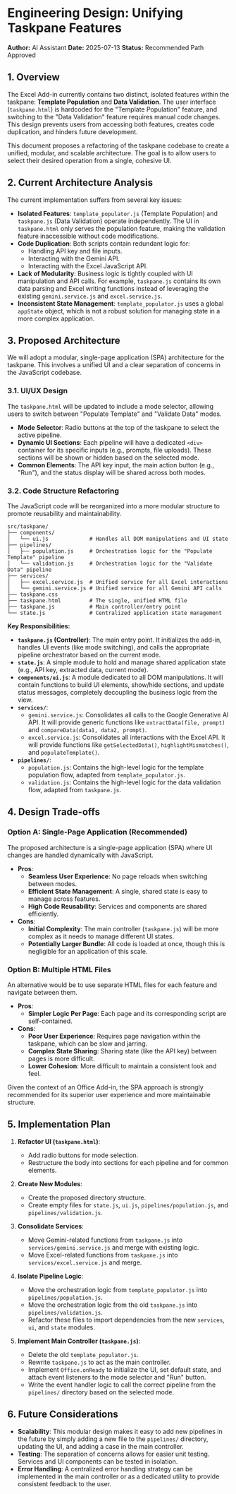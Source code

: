 # Engineering Design: Unifying Taskpane Features

**Author:** AI Assistant
**Date:** 2025-07-13
**Status:** Recommended Path Approved

## 1. Overview

The Excel Add-in currently contains two distinct, isolated features within the taskpane: **Template Population** and **Data Validation**. The user interface (`taskpane.html`) is hardcoded for the "Template Population" feature, and switching to the "Data Validation" feature requires manual code changes. This design prevents users from accessing both features, creates code duplication, and hinders future development.

This document proposes a refactoring of the taskpane codebase to create a unified, modular, and scalable architecture. The goal is to allow users to select their desired operation from a single, cohesive UI.

## 2. Current Architecture Analysis

The current implementation suffers from several key issues:

-   **Isolated Features**: `template_populator.js` (Template Population) and `taskpane.js` (Data Validation) operate independently. The UI in `taskpane.html` only serves the population feature, making the validation feature inaccessible without code modifications.
-   **Code Duplication**: Both scripts contain redundant logic for:
    -   Handling API key and file inputs.
    -   Interacting with the Gemini API.
    -   Interacting with the Excel JavaScript API.
-   **Lack of Modularity**: Business logic is tightly coupled with UI manipulation and API calls. For example, `taskpane.js` contains its own data parsing and Excel writing functions instead of leveraging the existing `gemini.service.js` and `excel.service.js`.
-   **Inconsistent State Management**: `template_populator.js` uses a global `appState` object, which is not a robust solution for managing state in a more complex application.

## 3. Proposed Architecture

We will adopt a modular, single-page application (SPA) architecture for the taskpane. This involves a unified UI and a clear separation of concerns in the JavaScript codebase.

### 3.1. UI/UX Design

The `taskpane.html` will be updated to include a mode selector, allowing users to switch between "Populate Template" and "Validate Data" modes.

-   **Mode Selector**: Radio buttons at the top of the taskpane to select the active pipeline.
-   **Dynamic UI Sections**: Each pipeline will have a dedicated `<div>` container for its specific inputs (e.g., prompts, file uploads). These sections will be shown or hidden based on the selected mode.
-   **Common Elements**: The API key input, the main action button (e.g., "Run"), and the status display will be shared across both modes.

### 3.2. Code Structure Refactoring

The JavaScript code will be reorganized into a more modular structure to promote reusability and maintainability.

```
src/taskpane/
├── components/
│   └── ui.js             # Handles all DOM manipulations and UI state
├── pipelines/
│   ├── population.js     # Orchestration logic for the "Populate Template" pipeline
│   └── validation.js     # Orchestration logic for the "Validate Data" pipeline
├── services/
│   ├── excel.service.js  # Unified service for all Excel interactions
│   └── gemini.service.js # Unified service for all Gemini API calls
├── taskpane.css
├── taskpane.html         # The single, unified HTML file
├── taskpane.js           # Main controller/entry point
└── state.js              # Centralized application state management
```

**Key Responsibilities:**

-   **`taskpane.js` (Controller)**: The main entry point. It initializes the add-in, handles UI events (like mode switching), and calls the appropriate pipeline orchestrator based on the current mode.
-   **`state.js`**: A simple module to hold and manage shared application state (e.g., API key, extracted data, current mode).
-   **`components/ui.js`**: A module dedicated to all DOM manipulations. It will contain functions to build UI elements, show/hide sections, and update status messages, completely decoupling the business logic from the view.
-   **`services/`**:
    -   `gemini.service.js`: Consolidates all calls to the Google Generative AI API. It will provide generic functions like `extractData(file, prompt)` and `compareData(data1, data2, prompt)`.
    -   `excel.service.js`: Consolidates all interactions with the Excel API. It will provide functions like `getSelectedData()`, `highlightMismatches()`, and `populateTemplate()`.
-   **`pipelines/`**:
    -   `population.js`: Contains the high-level logic for the template population flow, adapted from `template_populator.js`.
    -   `validation.js`: Contains the high-level logic for the data validation flow, adapted from `taskpane.js`.

## 4. Design Trade-offs

### Option A: Single-Page Application (Recommended)

The proposed architecture is a single-page application (SPA) where UI changes are handled dynamically with JavaScript.

-   **Pros**:
    -   **Seamless User Experience**: No page reloads when switching between modes.
    -   **Efficient State Management**: A single, shared state is easy to manage across features.
    -   **High Code Reusability**: Services and components are shared efficiently.
-   **Cons**:
    -   **Initial Complexity**: The main controller (`taskpane.js`) will be more complex as it needs to manage different UI states.
    -   **Potentially Larger Bundle**: All code is loaded at once, though this is negligible for an application of this scale.

### Option B: Multiple HTML Files

An alternative would be to use separate HTML files for each feature and navigate between them.

-   **Pros**:
    -   **Simpler Logic Per Page**: Each page and its corresponding script are self-contained.
-   **Cons**:
    -   **Poor User Experience**: Requires page navigation within the taskpane, which can be slow and jarring.
    -   **Complex State Sharing**: Sharing state (like the API key) between pages is more difficult.
    -   **Lower Cohesion**: More difficult to maintain a consistent look and feel.

Given the context of an Office Add-in, the SPA approach is strongly recommended for its superior user experience and more maintainable structure.

## 5. Implementation Plan

1.  **Refactor UI (`taskpane.html`)**:
    -   Add radio buttons for mode selection.
    -   Restructure the body into sections for each pipeline and for common elements.

2.  **Create New Modules**:
    -   Create the proposed directory structure.
    -   Create empty files for `state.js`, `ui.js`, `pipelines/population.js`, and `pipelines/validation.js`.

3.  **Consolidate Services**:
    -   Move Gemini-related functions from `taskpane.js` into `services/gemini.service.js` and merge with existing logic.
    -   Move Excel-related functions from `taskpane.js` into `services/excel.service.js` and merge.

4.  **Isolate Pipeline Logic**:
    -   Move the orchestration logic from `template_populator.js` into `pipelines/population.js`.
    -   Move the orchestration logic from the old `taskpane.js` into `pipelines/validation.js`.
    -   Refactor these files to import dependencies from the new `services`, `ui`, and `state` modules.

5.  **Implement Main Controller (`taskpane.js`)**:
    -   Delete the old `template_populator.js`.
    -   Rewrite `taskpane.js` to act as the main controller.
    -   Implement `Office.onReady` to initialize the UI, set default state, and attach event listeners to the mode selector and "Run" button.
    -   Write the event handler logic to call the correct pipeline from the `pipelines/` directory based on the selected mode.

## 6. Future Considerations

-   **Scalability**: This modular design makes it easy to add new pipelines in the future by simply adding a new file to the `pipelines/` directory, updating the UI, and adding a case in the main controller.
-   **Testing**: The separation of concerns allows for easier unit testing. Services and UI components can be tested in isolation.
-   **Error Handling**: A centralized error handling strategy can be implemented in the main controller or as a dedicated utility to provide consistent feedback to the user. 
